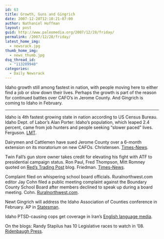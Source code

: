 ```yaml
---
id: 63
title: Growth, Guns and Gingrich
date: 2007-12-28T12:10:21-07:00
author: Nathaniel Hoffman
layout: post
guid: http://www.paleomedia.org/2007/12/28/friday/
permalink: /2007/12/28/friday/
latest_home_img:
  - newsrack.jpg
thumb_home_img:
  - news_thumb.jpg
dsq_thread_id:
  - "113289948"
categories:
  - Daily Newsrack
---
```

Idaho growth still among fastest in nation, with people moving here to either find a job or slow down their lives. Perhaps the growth is part of the reason for continued battles over CAFO&#8217;s in Jerome County. And Gingrich is coming to Idaho in February.<!--more-->

* * *

Idaho is 4th fastest growing state in nation according to US Census Bureau. Idaho Dept. of Labor&#8217;s Alan Porter: Idaho&#8217;s population, which leaped 2.4 percent, came from job hunters and people seeking &#8220;slower paced&#8221; lives. Ferguson. [LMT](http://www.lmtribune.com/story/northwest/12697/). 

Dairymen and Cattlemen have sued Jerome County over a 6-month extension on its moratorium on new CAFOs. Christensen. [Times-News](http://www.magicvalley.com/articles/2007/12/28/news/local_state/127607.txt).

Twin Fall&#8217;s gun store owner takes credit for elevating his fight with ATF to presidential campaign status. Ron Paul, Fred Thompson, Mitt Romney quoted on [Red&#8217;s Trading Post](http://redstradingpost.blogspot.com/) blog. Friedman. [Times-News](http://www.magicvalley.com/articles/2007/12/28/news/local_state/127593.txt).

Complaint filed on whispering school board officials. Ruralnorthwest.com editor Jay Cohn filed a public meeting complaint against the Boundary County School Board after members declined to speak up during a board meeting. Cohn. [Ruralnorthwest.com](http://www.ruralnorthwest.com/artman/publish/article_8044.shtml).

Newt Gingrich will address the Idaho Association of Counties conference in February. AP in [Statesman](http://www.idahostatesman.com/newsupdates/story/249417.html).

Idaho PTSD-causing cops get coverage in Iran&#8217;s [English language media](http://www.presstv.ir/detail.aspx?id=36359&sectionid=3510203).

On the blogs: Randy Stapilus has 10 Legislative races to watch in &#8217;08. [Ridenbaugh Press](http://www.ridenbaugh.com/index.php/2007/12/27/baseline-08-idaho-legislature/).